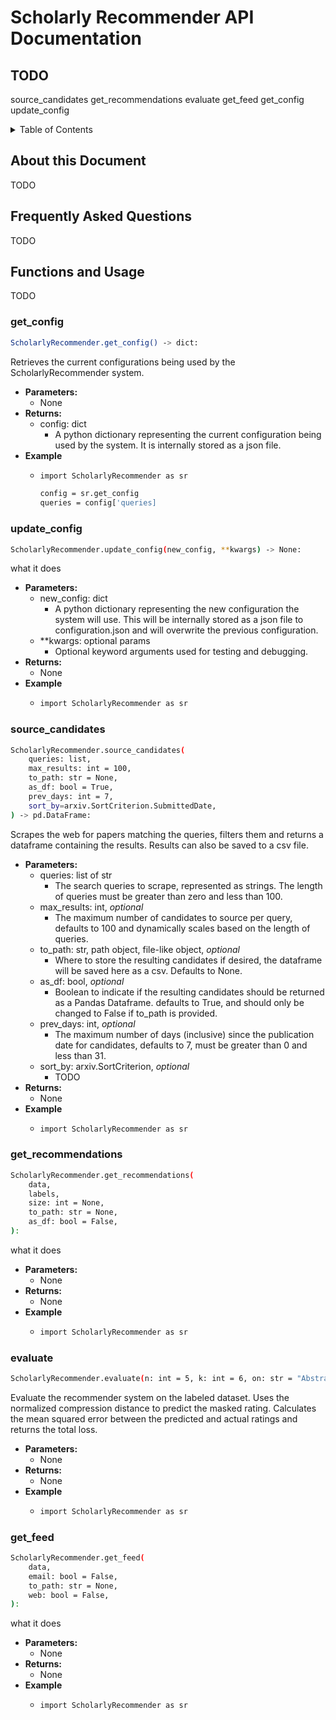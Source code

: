 # Scholarly Recommender API Documentation

## TODO

source_candidates
get_recommendations
evaluate
get_feed
get_config
update_config
<!-- TABLE OF CONTENTS -->
<details>
  <summary>Table of Contents</summary>
  <ol>
    <li>
      <a href="#about-this-document">About This Document</a>
      <ul>
        <li><a href="#frequently-asked-questions">Frequently Asked Questions</a></li>
      </ul>
    </li>
    <li>
      <a href="#functions-and-usage">Functions and Usage</a>
      <ul>
        <li><a href="#get_config">get_config</a></li>
        <li><a href="#update_config">update_config</a></li>
        <li><a href="#source_candidates">source_candidates</a></li>
        <li><a href="#get_recommendations">get_recommendations</a></li>
        <li><a href="#evaluate">evaluate</a></li>
        <li><a href="#get_feed">get_feed</a></li>
      </ul>
    </li>
  </ol>
</details>


## About this Document

TODO

## Frequently Asked Questions

TODO

<!-- FUNCTIONS AND USAGE -->
## Functions and Usage

TODO


### get_config

```sh
ScholarlyRecommender.get_config() -> dict:
```
 
Retrieves the current configurations being used by the ScholarlyRecommender system.

- **Parameters:**
  - None
- **Returns:**
  - config: dict
    - A python dictionary representing the current configuration being used by the system. It is internally stored as a json file.
- **Example**
  - ```sh
    import ScholarlyRecommender as sr

    config = sr.get_config
    queries = config['queries]
    ```

### update_config

```sh
ScholarlyRecommender.update_config(new_config, **kwargs) -> None:
```
 
what it does

- **Parameters:**
  - new_config: dict
    - A python dictionary representing the new configuration the system will use. This will be internally stored as a json file to configuration.json and will overwrite the previous configuration.
  - **kwargs: optional params
    - Optional keyword arguments used for testing and debugging. 
- **Returns:**
  - None
- **Example**
  - ```sh
    import ScholarlyRecommender as sr
    ```

### source_candidates

```sh
ScholarlyRecommender.source_candidates(
    queries: list,
    max_results: int = 100,
    to_path: str = None,
    as_df: bool = True,
    prev_days: int = 7,
    sort_by=arxiv.SortCriterion.SubmittedDate,
) -> pd.DataFrame:
```
 
Scrapes the web for papers matching the queries, filters them and returns a dataframe containing the results. Results can also be saved to a csv file.

- **Parameters:**
  - queries: list of str
    - The search queries to scrape, represented as strings. The length of queries must be greater than zero and less than 100.
  - max_results: int, *optional*
    - The maximum number of candidates to source per query, defaults to 100 and dynamically scales based on the length of queries.
  - to_path: str, path object, file-like object, *optional*
    - Where to store the resulting candidates if desired, the dataframe will be saved here as a csv. Defaults to None.
  - as_df: bool, *optional*
    - Boolean to indicate if the resulting candidates should be returned as a Pandas Dataframe. defaults to True, and should only be changed to False if to_path is provided.
  - prev_days: int, *optional*
    - The maximum number of days (inclusive) since the publication date for candidates, defaults to 7, must be greater than 0 and less than 31.
  - sort_by: arxiv.SortCriterion, *optional*
    - TODO
- **Returns:**
  - None
- **Example**
  - ```sh
    import ScholarlyRecommender as sr
    ```
  
### get_recommendations

```sh
ScholarlyRecommender.get_recommendations(
    data,
    labels,
    size: int = None,
    to_path: str = None,
    as_df: bool = False,
):
```
 
what it does

- **Parameters:**
  - None
- **Returns:**
  - None
- **Example**
  - ```sh
    import ScholarlyRecommender as sr
    ```

### evaluate

```sh
ScholarlyRecommender.evaluate(n: int = 5, k: int = 6, on: str = "Abstract") -> float:
```
 
Evaluate the recommender system on the labeled dataset. Uses the normalized compression distance to predict the masked rating.
Calculates the mean squared error between the predicted and actual ratings and returns the total loss.


- **Parameters:**
  - None
- **Returns:**
  - None
- **Example**
  - ```sh
    import ScholarlyRecommender as sr
    ```

### get_feed

```sh
ScholarlyRecommender.get_feed(
    data,
    email: bool = False,
    to_path: str = None,
    web: bool = False,
):
```
 
what it does

- **Parameters:**
  - None
- **Returns:**
  - None
- **Example**
  - ```sh
    import ScholarlyRecommender as sr
    ```
